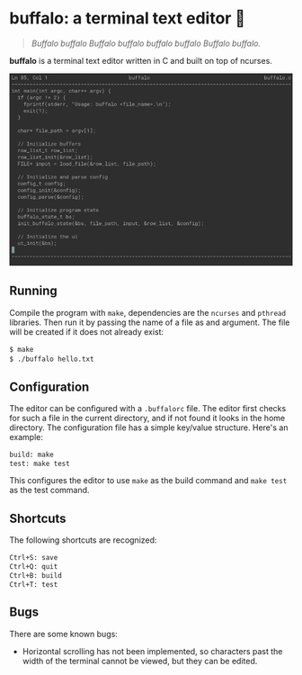 # buffalo: a terminal text editor 🦬

> *Buffalo buffalo Buffalo buffalo buffalo buffalo Buffalo buffalo.*

**buffalo** is a terminal text editor written in C and built on top of ncurses.

![preview](img/preview.png)

## Running

Compile the program with `make`, dependencies are the `ncurses` and `pthread` libraries. Then run it by passing the name of a file as and argument. The file will be created if it does not already exist:

```sh
$ make
$ ./buffalo hello.txt
```

## Configuration

The editor can be configured with a `.buffalorc` file. The editor first checks for such a file in the current directory, and if not found it looks in the home directory. The configuration file has a simple key/value structure. Here's an example:

```
build: make
test: make test
```

This configures the editor to use `make` as the build command and `make test` as the test command.

## Shortcuts

The following shortcuts are recognized:

```
Ctrl+S: save
Ctrl+Q: quit
Ctrl+B: build
Ctrl+T: test
```

## Bugs

There are some known bugs:

- Horizontal scrolling has not been implemented, so characters past the width of the terminal cannot be viewed, but they can be edited.